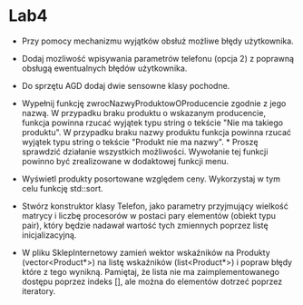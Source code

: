 # Lab4

* Przy pomocy mechanizmu wyjątków obsłuż możliwe błędy użytkownika. 
* Dodaj mozliwość wpisywania parametrów telefonu (opcja 2) z poprawną obsługą ewentualnych błędów użytkownika. 
* Do sprzętu AGD dodaj dwie sensowne klasy pochodne. 
* Wypełnij funkcję zwrocNazwyProduktowOProducencie zgodnie z jego nazwą. W przypadku braku produktu o wskazanym producencie, funkcja powinna rzucać wyjątek typu string o tekście "Nie ma takiego produktu". W przypadku braku nazwy produktu funkcja powinna rzucać wyjątek typu string o tekście "Produkt nie ma nazwy". * Proszę sprawdzić działanie wszystkich możliwości. Wywołanie tej funkcji powinno być zrealizowane w dodaktowej funkcji menu. 
* Wyświetl produkty posortowane względem ceny. Wykorzystaj w tym celu funkcję std::sort. 
* Stwórz konstruktor klasy Telefon, jako parametry przyjmujący wielkość matrycy i liczbę procesorów w postaci pary elementów (obiekt typu pair), który będzie nadawał wartość tych zmiennych poprzez listę inicjalizacyjną. 

* W pliku SklepInternetowy zamień wektor wskaźników na Produkty (vector<Product*>) na listę wskaźników (list\<Product\*\>) i popraw błędy które z tego wynikną. Pamiętaj, że lista nie ma zaimplementowanego dostępu poprzez indeks [], ale można do elementów dotrzeć poprzez iteratory.
